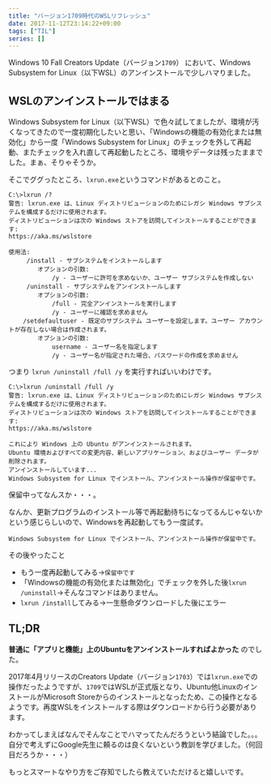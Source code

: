 ```yaml
---
title: "バージョン1709時代のWSLリフレッシュ"
date: 2017-11-12T23:14:22+09:00
tags: ["TIL"]
series: []
---
```

Windows 10 Fall Creators Update（バージョン`1709`） において、Windows Subsystem for Linux（以下WSL）のアンインストールで少しハマりました。
<!--more-->

## WSLのアンインストールではまる
Windows Subsystem for Linux（以下WSL）で色々試してましたが、環境が汚くなってきたので一度初期化したいと思い、「Windowsの機能の有効化または無効化」から一度「Windows Subsystem for Linux」のチェックを外して再起動、またチェックを入れ直して再起動したところ、環境やデータは残ったままでした。まぁ、そりゃそうか。

そこでググったところ、`lxrun.exe`というコマンドがあるとのこと。

```text
C:\>lxrun /?
警告: lxrun.exe は、Linux ディストリビューションのためにレガシ Windows サブシステムを構成するだけに使用されます。
ディストリビューションは次の Windows ストアを訪問してインストールすることができます:
https://aka.ms/wslstore

使用法:
     /install - サブシステムをインストールします
        オプションの引数:
            /y - ユーザーに許可を求めないか、ユーザー サブシステムを作成しない
     /uninstall - サブシステムをアンインストールします
        オプションの引数:
            /full - 完全アンインストールを実行します
            /y - ユーザーに確認を求めません
    /setdefaultuser - 既定のサブシステム ユーザーを設定します。ユーザー アカウントが存在しない場合は作成されます。
        オプションの引数:
            username - ユーザー名を指定します
            /y - ユーザー名が指定された場合、パスワードの作成を求めません
```

つまり `lxrun /uninstall /full /y` を実行すればいいわけです。

```text
C:\>lxrun /uninstall /full /y
警告: lxrun.exe は、Linux ディストリビューションのためにレガシ Windows サブシステムを構成するだけに使用されます。
ディストリビューションは次の Windows ストアを訪問してインストールすることができます:
https://aka.ms/wslstore

これにより Windows 上の Ubuntu がアンインストールされます。
Ubuntu 環境およびすべての変更内容、新しいアプリケーション、およびユーザー データが削除されます。
アンインストールしています...
Windows Subsystem for Linux でインストール、アンインストール操作が保留中です。
```

保留中ってなんスか・・・。

なんか、更新プログラムのインストール等で再起動待ちになってるんじゃないかという感じらしいので、Windowsを再起動してもう一度試す。

```text
Windows Subsystem for Linux でインストール、アンインストール操作が保留中です。
```

その後やったこと

- もう一度再起動してみる→`保留中です`
- 「Windowsの機能の有効化または無効化」でチェックを外した後`lxrun /uninstall`→そんなコマンドはありません。
- `lxrun /install`してみる→一生懸命ダウンロードした後にエラー

## TL;DR
**普通に「アプリと機能」上のUbuntuをアンインストールすればよかった** のでした。

2017年4月リリースのCreators Update（バージョン`1703`）では`lxrun.exe`での操作だったようですが、`1709`ではWSLが正式版となり、Ubuntu他LinuxのインストールがMicrosoft Storeからのインストールとなったため、この操作となるようです。再度WSLをインストールする際はダウンロードから行う必要があります。

わかってしまえばなんでそんなことでハマってたんだろうという結論でした。。。自分で考えずにGoogle先生に頼るのは良くないという教訓を学びました。（何回目だろうか・・・）

もっとスマートなやり方をご存知でしたら教えていただけると嬉しいです。